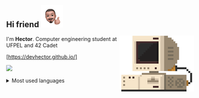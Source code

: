 




<p align="left">


Hi friend <img src="./src/IMG-5048.PNG" height="60" width="60">
---

<img src="./src/retrocomputer0.2.gif" align="right" alt="retro computer" height="150" width="200">

I'm <b>Hector</b>. Computer engineering student at UFPEL and 42 Cadet <br>

<a href="https://devhector.github.io/" target="_blank">[https://devhector.github.io/]</a>

<p align="left">
  <img src="https://badge42.herokuapp.com/api/stats/hectfern?privacyEmail=true"></img>

  <details>
    <summary>Most used languages</summary>
    <img src="https://github-readme-stats.vercel.app/api/top-langs/?username=devhector&theme=dracula"> 
  </details>
</p>


</p>

<!--
**hectorhu17/hectorhu17** is a ✨ _special_ ✨ repository because its `README.md` (this file) appears on your GitHub profile.

Here are some ideas to get you started:

- 🔭 I’m currently working on ...
- 🌱 I’m currently learning ...
- 👯 I’m looking to collaborate on ...
- 🤔 I’m looking for help with ...
- 💬 Ask me about ...
- 📫 How to reach me: ...
- 😄 Pronouns: ...
- ⚡ Fun fact: ...
-->
